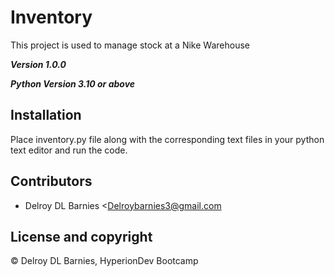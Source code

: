 # Inventory

This project is used to manage stock at a Nike Warehouse 

***Version 1.0.0***

***Python Version 3.10 or above***



## Installation

Place inventory.py file along with the corresponding text files in your python text editor and run the code.

## Contributors

- Delroy DL Barnies <Delroybarnies3@gmail.com

## License and copyright

© Delroy DL Barnies, HyperionDev Bootcamp